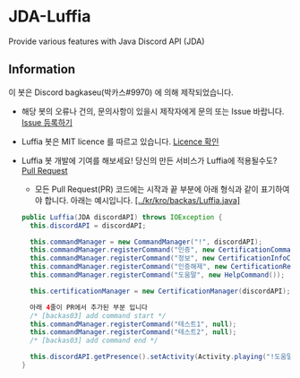 # JDA-Luffia
Provide various features with Java Discord API (JDA)

## Information
이 봇은 Discord bagkaseu(박카스#9970) 에 의해 제작되었습니다.

* 해당 봇의 오류나 건의, 문의사항이 있을시 제작자에게 문의 또는 Issue 바랍니다.
[Issue 등록하기](https://github.com/Backas03/JLuffia/issues)

* Luffia 봇은 MIT licence 를 따르고 있습니다.
[Licence 확인](https://github.com/Backas03/JLuffia/blob/master/LICENSE)
* Luffia 봇 개발에 기여를 해보세요! 당신의 만든 서비스가 Luffia에 적용될수도?
[Pull Request](https://github.com/Backas03/JLuffia/pulls)
  * 모든 Pull Request(PR) 코드에는 시작과 끝 부분에 아래 형식과 같이 표기하여야 합니다.  아래는 예시입니다.
  [[../kr/kro/backas/Luffia.java]](https://github.com/Backas03/JLuffia/blob/master/src/main/java/kr/kro/backas/Luffia.java)
  ```java
  public Luffia(JDA discordAPI) throws IOException {
    this.discordAPI = discordAPI;
  
    this.commandManager = new CommandManager("!", discordAPI);
    this.commandManager.registerCommand("인증", new CertificationCommand());
    this.commandManager.registerCommand("정보", new CertificationInfoCommand());
    this.commandManager.registerCommand("인증해제", new CertificationRemoveCommand());
    this.commandManager.registerCommand("도움말", new HelpCommand());

    this.certificationManager = new CertificationManager(discordAPI);
  
    아래 4줄이 PR에서 추가된 부분 입니다
    /* [backas03] add command start */
    this.commandManager.registerCommand("테스트1", null);
    this.commandManager.registerCommand("테스트2", null);   
    /* [backas03] add command end */      

    this.discordAPI.getPresence().setActivity(Activity.playing("!도움말 명령어로 기능 확인"));
  }
  ```


